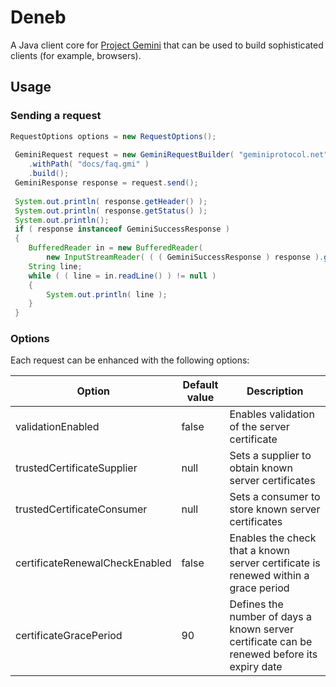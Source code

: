 # Deneb

A Java client core for [Project Gemini](https://geminiprotocol.net/) that can be used to build sophisticated clients (for example, browsers).

## Usage

### Sending a request

~~~java
RequestOptions options = new RequestOptions();
        
 GeminiRequest request = new GeminiRequestBuilder( "geminiprotocol.net", options )
    .withPath( "docs/faq.gmi" )
    .build();
 GeminiResponse response = request.send();
        
 System.out.println( response.getHeader() );
 System.out.println( response.getStatus() );
 System.out.println();
 if ( response instanceof GeminiSuccessResponse )
 {
    BufferedReader in = new BufferedReader(
        new InputStreamReader( ( ( GeminiSuccessResponse ) response ).getContent() ) );
    String line;
    while ( ( line = in.readLine() ) != null )
    {
        System.out.println( line );
    }
 }
~~~

### Options

Each request can be enhanced with the following options:

| Option                         | Default value | Description                                                                                 |
|--------------------------------|---------------|---------------------------------------------------------------------------------------------|
| validationEnabled              | false         | Enables validation of the server certificate                                                |
| trustedCertificateSupplier     | null          | Sets a supplier to obtain known server certificates                                         |
| trustedCertificateConsumer     | null          | Sets a consumer to store known server certificates                                          |
| certificateRenewalCheckEnabled | false         | Enables the check that a known server certificate is renewed within a grace period          |
| certificateGracePeriod         | 90            | Defines the number of days a known server certificate can be renewed before its expiry date |
